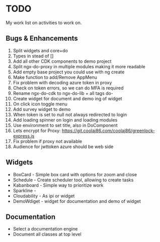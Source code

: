 # TODO
My work list on activities to work on.

## Bugs & Enhancements
1. Split widgets and core+do
1. Types in stead of []
1. Add all other CDK components to demo project 
1. Split ngx-do-proxy in multiple modules making it more readable
1. Add empty base project you could use with ng create
1. Make function to add/Remove AppMenu 
1. Fix problem with decoding azure token in proxy
1. Check on token errors, so we can do MFA is required
1. Rename ngx-do-cdk to ngx-do-lib + all tags do-
1. Create widget for document and demo ing of widget
1. On click icon toggle menu
1. Add survey widget to demo
1. When token is set to null not always redirected to login
1. Add loading spinner on login and loading modules
1. Use environment to set title, also in DoComponent
1. Lets encrypt for Proxy: https://git.coolaj86.com/coolaj86/greenlock-express.js
1. Fix problem if proxy not available
1. Audience for jwttoken azure should be web side 


## Widgets
* BoxCard - Simple box card with options for zoom and close
* Schedule - Create scheduler tool, allowing to create  tasks
* Kabanboard - Simple way to prioritize work
* Sparkline - 
* Cloudability - As ipi or widget
* DemoWdiget - widget for documentation and demo of widget

## Documentation
* Select a documentation engine
* Document all classes at top level


